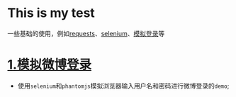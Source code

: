 This is my test
====
一些基础的使用，例如[requests](https://github.com/kidword/spider/tree/master/requests%E4%BD%BF%E7%94%A8 "测试")、[selenium](https://github.com/kidword/spider/tree/master/selenuim%2Bphantomjs%E6%93%8D%E4%BD%9C)、[模拟登录](https://github.com/kidword/spider/tree/master/weibo)等

  
[1.模拟微博登录](https://github.com/kidword/spider/tree/master/weibo)  
====
- 使用`selenium`和`phantomjs`模拟浏览器输入用户名和密码进行微博登录的`demo`;


